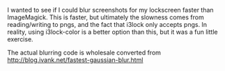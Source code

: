 I wanted to see if I could blur screenshots for my lockscreen faster than 
ImageMagick. This is faster, but ultimately the slowness comes from reading/writing
to pngs, and the fact that i3lock only accepts pngs. In reality, using i3lock-color
is a better option than this, but it was a fun little exercise.

The actual blurring code is wholesale converted from http://blog.ivank.net/fastest-gaussian-blur.html
